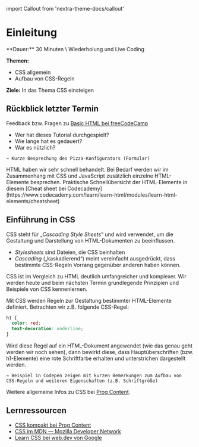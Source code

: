 import Callout from 'nextra-theme-docs/callout'

# Einleitung

<Callout>
  **Dauer:** 30 Minuten \
  Wiederholung und Live Coding

  **Themen:**
  - CSS allgemein
  - Aufbau von CSS-Regeln

  **Ziele:** In das Thema CSS einsteigen
</Callout>

## Rückblick letzter Termin

Feedback bzw. Fragen zu [Basic HTML bei freeCodeCamp](https://www.freecodecamp.org/learn/responsive-web-design/)

- Wer hat dieses Tutorial durchgespielt? 
- Wie lange hat es gedauert?
- War es nützlich?

```
➔ Kurze Besprechung des Pizza-Konfigurators (Formular)
```

<Callout type="warning" emoji="👉">
HTML haben wir sehr schnell behandelt. Bei Bedarf werden wir im Zusammenhang
mit CSS und JavaScript zusätzlich einzelne HTML-Elemente besprechen.
</Callout>

<Callout type="warning">
Praktische Schnellübersicht der HTML-Elemente in diesem 
[Cheat sheet bei Codecademy](https://www.codecademy.com/learn/learn-html/modules/learn-html-elements/cheatsheet)
</Callout>

## Einführung in CSS

CSS steht für „_Cascading Style Sheets_“ und wird verwendet, um die 
Gestaltung und Darstellung von HTML-Dokumenten zu beeinflussen. 

- _Stylesheets_ sind Dateien, die CSS beinhalten
- _Cascading_ („kaskadierend“) meint vereinfacht ausgedrückt, dass bestimmte CSS-Regeln Vorrang gegenüber anderen haben können. 

CSS ist im Vergleich zu HTML deutlich umfangreicher und komplexer. 
Wir werden heute und beim nächsten Termin grundlegende Prinzipien
und Beispiele von CSS kennenlernen.

Mit CSS werden Regeln zur Gestaltung bestimmter HTML-Elemente definiert. 
Betrachten wir z.B. folgende CSS-Regel:

```css
h1 {
  color: red;
  text-decoration: underline;
}
```

Wird diese Regel auf ein HTML-Dokument angewendet (wie das 
genau geht werden wir noch sehen), dann bewirkt diese, dass 
Hauptüberschriften (bzw. h1-Elemente) eine rote Schriftfarbe 
erhalten und unterstrichen dargestellt werden.

```
➔ Beispiel in Codepen zeigen mit kurzen Bemerkungen zum Aufbau von
CSS-Regeln und weiteren Eigenschaften (z.B. Schriftgröße)
```

Weitere allgemeine Infos zu CSS bei 
[Prog Content](https://www.progcontent.com/css-kompakt/intro).

## Lernressourcen

- [CSS kompakt bei Prog Content](https://www.progcontent.com/css-kompakt)
- [CSS im MDN &mdash; Mozilla Developer Network](https://developer.mozilla.org/en-US/docs/Web/CSS)
- [Learn CSS bei web.dev von Google](https://web.dev/learn/css/)

